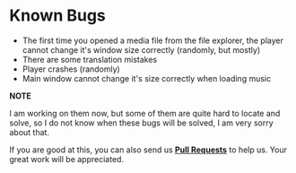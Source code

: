 ﻿# Known Bugs

- The first time you opened a media file from the file explorer, the player cannot change it's window size correctly (randomly, but mostly)
- There are some translation mistakes
- Player crashes (randomly)
- Main window cannot change it's size correctly when loading music


**NOTE**

I am working on them now, but some of them are quite hard to locate and solve, so I do not know when these bugs will be solved, I am very sorry about that.

If you are good at this, you can also send us [**Pull Requests**](https://github.com/wangwenx190/SPlayer/pulls) to help us. Your great work will be appreciated.
